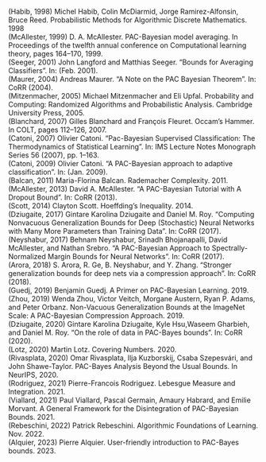 (Habib, 1998) Michel Habib, Colin McDiarmid, Jorge Ramirez-Alfonsin, Bruce Reed. Probabilistic Methods for Algorithmic Discrete Mathematics. 1998\
(McAllester, 1999) D. A. McAllester. PAC-Bayesian model averaging. In Proceedings of the twelfth annual conference on Computational learning theory, pages 164–170, 1999.\
(Seeger, 2001) John Langford and Matthias Seeger. “Bounds for Averaging Classifiers”. In: (Feb. 2001).\
(Maurer, 2004) Andreas Maurer. “A Note on the PAC Bayesian Theorem”. In: CoRR (2004).\
(Mitzenmacher, 2005) Michael Mitzenmacher and Eli Upfal. Probability and Computing: Randomized Algorithms and Probabilistic Analysis. Cambridge University Press, 2005.\
(Blanchard, 2007) Gilles Blanchard and François Fleuret. Occam’s Hammer. In COLT, pages 112–126, 2007.\
(Catoni, 2007) Olivier Catoni. “Pac-Bayesian Supervised Classification: The Thermodynamics of Statistical Learning”. In: IMS Lecture Notes Monograph Series 56 (2007), pp. 1–163.\
(Catoni, 2009) Olivier Catoni. “A PAC-Bayesian approach to adaptive classification”. In: (Jan. 2009).\
(Balcan, 2011) Maria-Florina Balcan. Rademacher Complexity. 2011.\
(McAllester, 2013) David A. McAllester. “A PAC-Bayesian Tutorial with A Dropout Bound”. In: CoRR (2013).\
(Scott, 2014) Clayton Scott. Hoeffding’s Inequality. 2014.\
(Dziugaite, 2017) Gintare Karolina Dziugaite and Daniel M. Roy. “Computing Nonvacuous Generalization Bounds for Deep (Stochastic) Neural Networks with Many More Parameters than Training Data”. In: CoRR (2017).\
(Neyshabur, 2017) Behnam Neyshabur, Srinadh Bhojanapalli, David McAllester, and Nathan Srebro. “A PAC-Bayesian Approach to Spectrally-Normalized Margin Bounds for Neural Networks”. In: CoRR (2017).\
(Arora, 2018) S. Arora, R. Ge, B. Neyshabur, and Y. Zhang. “Stronger generalization bounds for deep nets via a compression approach”. In: CoRR (2018).\
(Guedj, 2019) Benjamin Guedj. A Primer on PAC-Bayesian Learning. 2019.\
(Zhou, 2019) Wenda Zhou, Victor Veitch, Morgane Austern, Ryan P. Adams, and Peter Orbanz. Non-Vacuous Generalization Bounds at the ImageNet Scale: A PAC-Bayesian Compression Approach. 2019.\
(Dziugaite, 2020) Gintare Karolina Dziugaite, Kyle Hsu,Waseem Gharbieh, and Daniel M. Roy. “On the role of data in PAC-Bayes bounds”. In: CoRR (2020).\
(Lotz, 2020) Martin Lotz. Covering Numbers. 2020.\
(Rivasplata, 2020) Omar Rivasplata, Ilja Kuzborskij, Csaba Szepesvári, and John Shawe-Taylor. PAC-Bayes Analysis Beyond the Usual Bounds. In NeurIPS, 2020.\
(Rodriguez, 2021) Pierre-Francois Rodriguez. Lebesgue Measure and Integration. 2021.\
(Viallard, 2021) Paul Viallard, Pascal Germain, Amaury Habrard, and Emilie Morvant. A General Framework for the Disintegration of PAC-Bayesian Bounds. 2021.\
(Rebeschini, 2022) Patrick Rebeschini. Algorithmic Foundations of Learning. Nov. 2022.\
(Alquier, 2023) Pierre Alquier. User-friendly introduction to PAC-Bayes bounds. 2023.